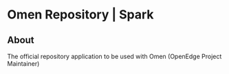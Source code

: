 # Omen Repository | Spark

## About

The official repository application to be used with Omen (OpenEdge Project Maintainer)